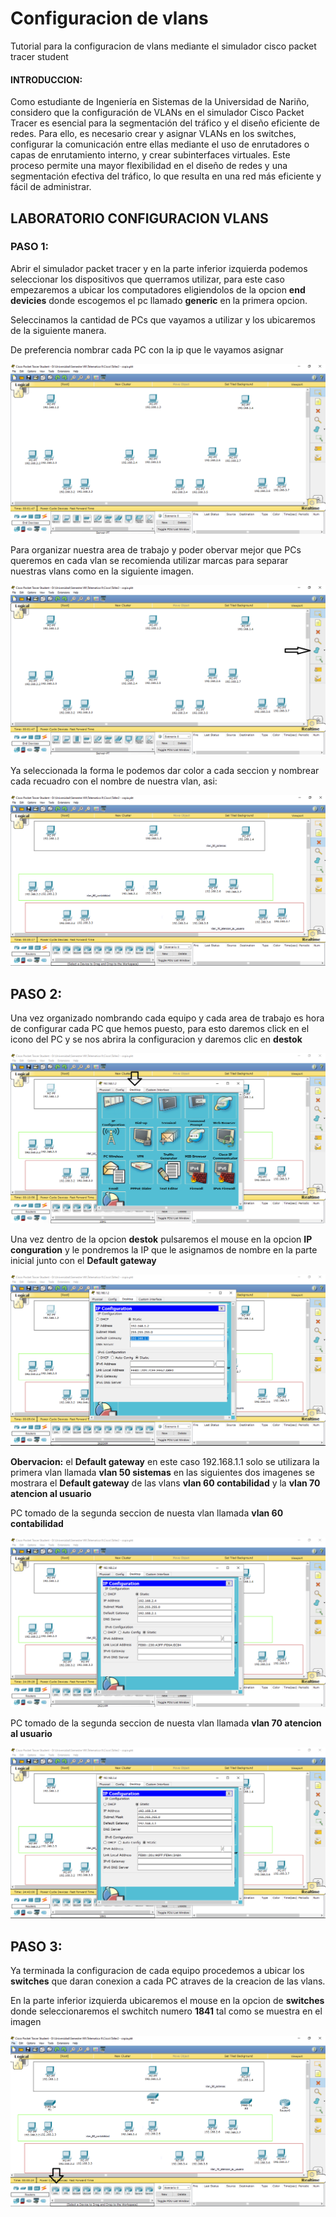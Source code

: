 # Configuracion de vlans
Tutorial para la configuracion de vlans mediante el simulador cisco packet tracer student 

#### __INTRODUCCION:__ 
Como estudiante de Ingeniería en Sistemas de la Universidad de Nariño, considero que la configuración de VLANs en el simulador Cisco Packet Tracer es esencial para la segmentación del tráfico y el diseño eficiente de redes. Para ello, es necesario crear y asignar VLANs en los switches, configurar la comunicación entre ellas mediante el uso de enrutadores o capas de enrutamiento interno, y crear subinterfaces virtuales. Este proceso permite una mayor flexibilidad en el diseño de redes y una segmentación efectiva del tráfico, lo que resulta en una red más eficiente y fácil de administrar.

## __LABORATORIO CONFIGURACION VLANS__

### PASO 1: 

Abrir el simulador packet tracer y en la parte inferior izquierda podemos seleccionar los dispositivos que querramos utilizar, para este caso empezaremos a ubicar los computadores eligiendolos de la opcion __end devicies__ donde escogemos el pc llamado __generic__ en la primera opcion. 

Seleccinamos la cantidad de PCs que vayamos a utilizar y los ubicaremos de la siguiente manera.

De preferencia nombrar cada PC con la ip que le vayamos asignar 

![paso1](image/paso1.png)

Para organizar nuestra area de trabajo y poder obervar mejor que PCs queremos en cada vlan se recomienda utilizar marcas para separar nuestras vlans como en la siguiente imagen.

![paso1.1](image/paso1.1png.png)

Ya seleccionada la forma le podemos dar color a cada seccion y nombrear cada recuadro con el nombre de nuestra vlan, asi: 

![paso1.2](image/paso1.2.png)

## PASO 2: 

Una vez organizado nombrando cada equipo y cada area de trabajo es hora de configurar cada PC que hemos puesto, para esto daremos click en el icono del PC y se nos abrira la configuracion y daremos clic en __destok__

![paso2](image/paso2.png)

Una vez dentro de la opcion __destok__ pulsaremos el mouse en la opcion __IP conguration__ y le pondremos la IP que le asignamos de nombre en la parte inicial junto con el __Default gateway__

![paso2.1](image/paso2.1.png)

__Obervacion:__ el __Default gateway__ en este caso 192.168.1.1 solo se utilizara la primera vlan llamada __vlan 50 sistemas__ en las siguientes dos imagenes se mostrara el __Default gateway__ de las vlans __vlan 60 contabilidad__ y la __vlan 70 atencion al usuario__

PC tomado de la segunda seccion de nuesta vlan llamada __vlan 60 contabilidad__

![paso2.2](image/paso2.2.png)

PC tomado de la segunda seccion de nuesta vlan llamada __vlan 70 atencion al usuario__

![paso2.3](image/paso2.3.png)

## PASO 3:

Ya terminada la configuracion de cada equipo procedemos a ubicar los __switches__ que daran conexion a cada PC atraves de la creacion de las vlans.

En la parte inferior izquierda ubicaremos el mouse en la opcion de __switches__ donde seleccionaremos el swchitch numero __1841__ tal como se muestra en el imagen

![paso3](image/paso3.png)